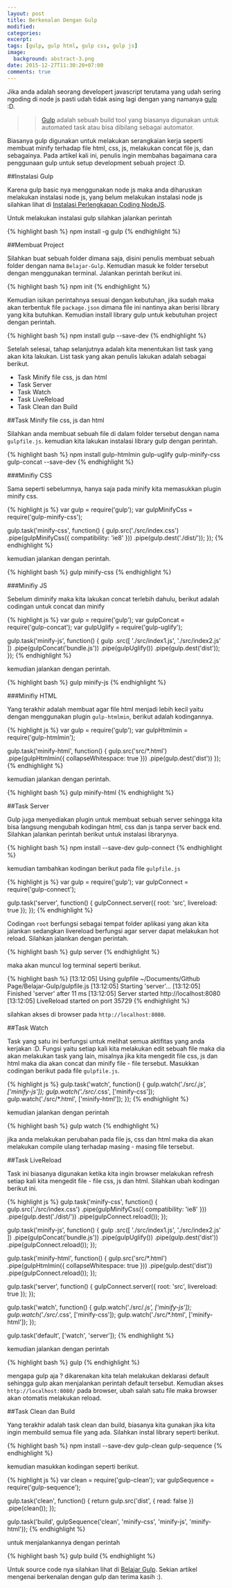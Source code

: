 ```yaml
---
layout: post
title: Berkenalan Dengan Gulp
modified:
categories: 
excerpt:
tags: [gulp, gulp html, gulp css, gulp js]
image:
  background: abstract-3.png
date: 2015-12-27T11:30:20+07:00
comments: true
---
```


Jika anda adalah seorang developert javascript terutama yang udah sering ngoding di node js pasti udah tidak asing lagi dengan yang namanya [gulp](http://gulpjs.com/) :D.

>>[Gulp](http://gulpjs.com/) adalah sebuah build tool yang biasanya digunakan untuk automated task atau bisa dibilang sebagai automator.

Biasanya gulp digunakan untuk melakukan serangkaian kerja seperti membuat minify terhadap file html, css, js, melakukan concat file js, dan sebagainya. Pada artikel kali ini, penulis ingin membahas bagaimana cara penggunaan gulp untuk setup development sebuah project :D.

##Instalasi Gulp

Karena gulp basic nya menggunakan node js maka anda diharuskan melakukan instalasi node js, yang belum melakukan instalasi node js silahkan lihat di [Instalasi Perlengkapan Coding NodeJS](http://rizkimufrizal.github.io/instalasi-perlengkapan-coding-node-js/).

Untuk melakukan instalasi gulp silahkan jalankan perintah

{% highlight bash %}
npm install -g gulp
{% endhighlight %}

##Membuat Project

Silahkan buat sebuah folder dimana saja, disini penulis membuat sebuah folder dengan nama `Belajar-Gulp`. Kemudian masuk ke folder tersebut dengan menggunakan terminal. Jalankan perintah berikut ini.

{% highlight bash %}
npm init
{% endhighlight %}

Kemudian isikan perintahnya sesuai dengan kebutuhan, jika sudah maka akan terbentuk file `package.json` dimana file ini nantinya akan berisi library yang kita butuhkan. Kemudian install library gulp untuk kebutuhan project dengan perintah.

{% highlight bash %}
npm install gulp --save-dev
{% endhighlight %}

Setelah selesai, tahap selanjutnya adalah kita menentukan list task yang akan kita lakukan. List task yang akan penulis lakukan adalah sebagai berikut.

* Task Minify file css, js dan html
* Task Server
* Task Watch
* Task LiveReload
* Task Clean dan Build

##Task Minify file css, js dan html

Silahkan anda membuat sebuah file di dalam folder tersebut dengan nama `gulpfile.js`. kemudian kita lakukan instalasi library gulp dengan perintah.

{% highlight bash %}
npm install gulp-htmlmin gulp-uglify gulp-minify-css gulp-concat --save-dev
{% endhighlight %}

###Minifiy CSS

Sama seperti sebelumnya, hanya saja pada minify kita memasukkan plugin minify css.

{% highlight js %}
var gulp = require('gulp');
var gulpMinifyCss = require('gulp-minify-css');

gulp.task('minify-css', function() {
  gulp.src('./src/index.css')
    .pipe(gulpMinifyCss({
      compatibility: 'ie8'
    }))
    .pipe(gulp.dest('./dist/'));
});
{% endhighlight %}

kemudian jalankan dengan perintah.

{% highlight bash %}
gulp minify-css
{% endhighlight %}

###Minifiy JS

Sebelum diminify maka kita lakukan concat terlebih dahulu, berikut adalah codingan untuk concat dan minify

{% highlight js %}
var gulp = require('gulp');
var gulpConcat = require('gulp-concat');
var gulpUglify = require('gulp-uglify');

gulp.task('minify-js', function() {
  gulp
    .src([
      './src/index1.js',
      './src/index2.js'
    ])
    .pipe(gulpConcat('bundle.js'))
    .pipe(gulpUglify())
    .pipe(gulp.dest('dist'));
});
{% endhighlight %}

kemudian jalankan dengan perintah.

{% highlight bash %}
gulp minify-js
{% endhighlight %}

###Minifiy HTML

Yang terakhir adalah membuat agar file html menjadi lebih kecil yaitu dengan menggunakan plugin `gulp-htmlmin`, berikut adalah kodingannya.

{% highlight js %}
var gulp = require('gulp');
var gulpHtmlmin = require('gulp-htmlmin');

gulp.task('minify-html', function() {
  gulp.src('src/*.html')
    .pipe(gulpHtmlmin({
      collapseWhitespace: true
    }))
    .pipe(gulp.dest('dist'))
});
{% endhighlight %}

kemudian jalankan dengan perintah.

{% highlight bash %}
gulp minify-html
{% endhighlight %}

##Task Server

Gulp juga menyediakan plugin untuk membuat sebuah server sehingga kita bisa langsung mengubah kodingan html, css dan js tanpa server back end. Silahkan jalankan perintah berikut untuk instalasi librarynya.

{% highlight bash %}
npm install --save-dev gulp-connect
{% endhighlight %}

kemudian tambahkan kodingan berikut pada file `gulpfile.js`

{% highlight js %}
var gulp = require('gulp');
var gulpConnect = require('gulp-connect');

gulp.task('server', function() {
  gulpConnect.server({
    root: 'src',
    livereload: true
  });
});
{% endhighlight %}

Codingan `root` berfungsi sebagai tempat folder aplikasi yang akan kita jalankan sedangkan livereload berfungsi agar server dapat melakukan hot reload. Silahkan jalankan dengan perintah.

{% highlight bash %}
gulp server
{% endhighlight %}

maka akan muncul log terminal seperti berikut.

{% highlight bash %}
[13:12:05] Using gulpfile ~/Documents/Github Page/Belajar-Gulp/gulpfile.js
[13:12:05] Starting 'server'...
[13:12:05] Finished 'server' after 11 ms
[13:12:05] Server started http://localhost:8080
[13:12:05] LiveReload started on port 35729
{% endhighlight %}

silahkan akses di browser pada `http://localhost:8080`.

##Task Watch

Task yang satu ini berfungsi untuk melihat semua aktifitas yang anda kerjakan :D. Fungsi yaitu setiap kali kita melakukan edit sebuah file maka dia akan melakukan task yang lain, misalnya jika kita mengedit file css, js dan html maka dia akan concat dan minify file - file tersebut. Masukkan codingan berikut pada file `gulpfile.js`.

{% highlight js %}
gulp.task('watch', function() {
  gulp.watch('./src/*.js', ['minify-js']);
  gulp.watch('./src/*.css', ['minify-css']);
  gulp.watch('./src/*.html', ['minify-html']);
});
{% endhighlight %}

kemudian jalankan dengan perintah

{% highlight bash %}
gulp watch
{% endhighlight %}

jika anda melakukan perubahan pada file js, css dan html maka dia akan melakukan compile ulang terhadap masing - masing file tersebut.

##Task LiveReload

Task ini biasanya digunakan ketika kita ingin browser melakukan refresh setiap kali kita mengedit file - file css, js dan html. Silahkan ubah kodingan berikut ini.

{% highlight js %}
gulp.task('minify-css', function() {
  gulp.src('./src/index.css')
    .pipe(gulpMinifyCss({
      compatibility: 'ie8'
    }))
    .pipe(gulp.dest('./dist/'))
    .pipe(gulpConnect.reload());
});

gulp.task('minify-js', function() {
  gulp
    .src([
      './src/index1.js',
      './src/index2.js'
    ])
    .pipe(gulpConcat('bundle.js'))
    .pipe(gulpUglify())
    .pipe(gulp.dest('dist'))
    .pipe(gulpConnect.reload());
});

gulp.task('minify-html', function() {
  gulp.src('src/*.html')
    .pipe(gulpHtmlmin({
      collapseWhitespace: true
    }))
    .pipe(gulp.dest('dist'))
    .pipe(gulpConnect.reload());
});

gulp.task('server', function() {
  gulpConnect.server({
    root: 'src',
    livereload: true
  });
});

gulp.task('watch', function() {
  gulp.watch('./src/*.js', ['minify-js']);
  gulp.watch('./src/*.css', ['minify-css']);
  gulp.watch('./src/*.html', ['minify-html']);
});

gulp.task('default', ['watch', 'server']);
{% endhighlight %}

kemudian jalankan dengan perintah

{% highlight bash %}
gulp
{% endhighlight %}

mengapa gulp aja ? dikarenakan kita telah melakukan deklarasi default sehingga gulp akan menjalankan perintah default tersebut. Kemudian akses `http://localhost:8080/` pada browser, ubah salah satu file maka browser akan otomatis melakukan reload.

##Task Clean dan Build

Yang terakhir adalah task clean dan build, biasanya kita gunakan jika kita ingin membuild semua file yang ada. Silahkan instal library seperti berikut.

{% highlight bash %}
npm install --save-dev gulp-clean gulp-sequence
{% endhighlight %}

kemudian masukkan kodingan seperti berikut.

{% highlight js %}
var clean = require('gulp-clean');
var gulpSequence = require('gulp-sequence');

gulp.task('clean', function() {
  return gulp.src('dist', {
    read: false
  })
    .pipe(clean());
});

gulp.task('build', gulpSequence('clean', 'minify-css', 'minify-js', 'minify-html'));
{% endhighlight %}

untuk menjalankannya dengan perintah

{% highlight bash %}
gulp build
{% endhighlight %}

Untuk source code nya silahkan lihat di [Belajar Gulp](https://github.com/RizkiMufrizal/Belajar-Gulp). Sekian artikel mengenai berkenalan dengan gulp dan terima kasih :).
